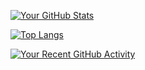 [![Your GitHub Stats](https://github-readme-stats.vercel.app/api?username=PradnyeshUtpat&show_icons=true&theme=radical)](https://github.com/PradnyeshUtpat)

[![Top Langs](https://github-readme-stats.vercel.app/api/top-langs/?username=PradnyeshUtpat&layout=compact)](https://github.com/PradnyeshUtpat)



[![Your Recent GitHub Activity](https://github-readme-stats.vercel.app/api?username=PradnyeshUtpat&show_icons=true&hide=contribs,issues)](https://github.com/PradnyeshUtpat)

